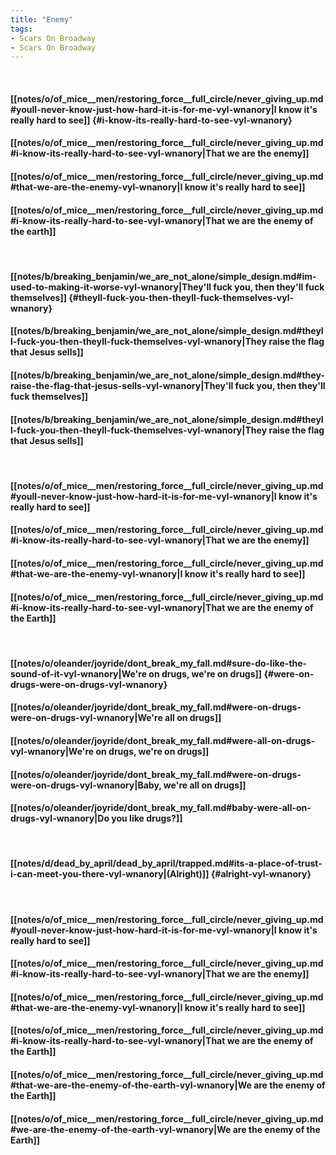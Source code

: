 ```yaml
---
title: "Enemy"
tags:
- Scars On Broadway
- Scars On Broadway
---
```

&nbsp;
#### [[notes/o/of_mice__men/restoring_force__full_circle/never_giving_up.md#youll-never-know-just-how-hard-it-is-for-me-vyl-wnanory|I know it's really hard to see]] {#i-know-its-really-hard-to-see-vyl-wnanory}
#### [[notes/o/of_mice__men/restoring_force__full_circle/never_giving_up.md#i-know-its-really-hard-to-see-vyl-wnanory|That we are the enemy]]
#### [[notes/o/of_mice__men/restoring_force__full_circle/never_giving_up.md#that-we-are-the-enemy-vyl-wnanory|I know it's really hard to see]]
#### [[notes/o/of_mice__men/restoring_force__full_circle/never_giving_up.md#i-know-its-really-hard-to-see-vyl-wnanory|That we are the enemy of the earth]]
&nbsp;
#### [[notes/b/breaking_benjamin/we_are_not_alone/simple_design.md#im-used-to-making-it-worse-vyl-wnanory|They'll fuck you, then they'll fuck themselves]] {#theyll-fuck-you-then-theyll-fuck-themselves-vyl-wnanory}
#### [[notes/b/breaking_benjamin/we_are_not_alone/simple_design.md#theyll-fuck-you-then-theyll-fuck-themselves-vyl-wnanory|They raise the flag that Jesus sells]]
#### [[notes/b/breaking_benjamin/we_are_not_alone/simple_design.md#they-raise-the-flag-that-jesus-sells-vyl-wnanory|They'll fuck you, then they'll fuck themselves]]
#### [[notes/b/breaking_benjamin/we_are_not_alone/simple_design.md#theyll-fuck-you-then-theyll-fuck-themselves-vyl-wnanory|They raise the flag that Jesus sells]]
&nbsp;
#### [[notes/o/of_mice__men/restoring_force__full_circle/never_giving_up.md#youll-never-know-just-how-hard-it-is-for-me-vyl-wnanory|I know it's really hard to see]]
#### [[notes/o/of_mice__men/restoring_force__full_circle/never_giving_up.md#i-know-its-really-hard-to-see-vyl-wnanory|That we are the enemy]]
#### [[notes/o/of_mice__men/restoring_force__full_circle/never_giving_up.md#that-we-are-the-enemy-vyl-wnanory|I know it's really hard to see]]
#### [[notes/o/of_mice__men/restoring_force__full_circle/never_giving_up.md#i-know-its-really-hard-to-see-vyl-wnanory|That we are the enemy of the Earth]]
&nbsp;
#### [[notes/o/oleander/joyride/dont_break_my_fall.md#sure-do-like-the-sound-of-it-vyl-wnanory|We're on drugs, we're on drugs]] {#were-on-drugs-were-on-drugs-vyl-wnanory}
#### [[notes/o/oleander/joyride/dont_break_my_fall.md#were-on-drugs-were-on-drugs-vyl-wnanory|We're all on drugs]]
#### [[notes/o/oleander/joyride/dont_break_my_fall.md#were-all-on-drugs-vyl-wnanory|We're on drugs, we're on drugs]]
#### [[notes/o/oleander/joyride/dont_break_my_fall.md#were-on-drugs-were-on-drugs-vyl-wnanory|Baby, we're all on drugs]]
#### [[notes/o/oleander/joyride/dont_break_my_fall.md#baby-were-all-on-drugs-vyl-wnanory|Do you like drugs?]]
&nbsp;
#### [[notes/d/dead_by_april/dead_by_april/trapped.md#its-a-place-of-trust-i-can-meet-you-there-vyl-wnanory|(Alright)]] {#alright-vyl-wnanory}
&nbsp;
#### [[notes/o/of_mice__men/restoring_force__full_circle/never_giving_up.md#youll-never-know-just-how-hard-it-is-for-me-vyl-wnanory|I know it's really hard to see]]
#### [[notes/o/of_mice__men/restoring_force__full_circle/never_giving_up.md#i-know-its-really-hard-to-see-vyl-wnanory|That we are the enemy]]
#### [[notes/o/of_mice__men/restoring_force__full_circle/never_giving_up.md#that-we-are-the-enemy-vyl-wnanory|I know it's really hard to see]]
#### [[notes/o/of_mice__men/restoring_force__full_circle/never_giving_up.md#i-know-its-really-hard-to-see-vyl-wnanory|That we are the enemy of the Earth]]
#### [[notes/o/of_mice__men/restoring_force__full_circle/never_giving_up.md#that-we-are-the-enemy-of-the-earth-vyl-wnanory|We are the enemy of the Earth]]
#### [[notes/o/of_mice__men/restoring_force__full_circle/never_giving_up.md#we-are-the-enemy-of-the-earth-vyl-wnanory|We are the enemy of the Earth]]
